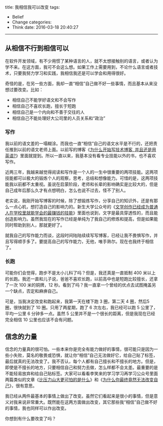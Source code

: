 title: 我相信我可以改变
tags:
  - Belief
  - Change
categories:
  - Think
date: 2016-03-18 20:40:27
---

## 从相信不行到相信可以 

在软件开发领域，有不少用惯了某种语言的人，就不太想接触别的语言，或者认为学不来。在这方面，我可不会这么想。如果工作上需要用到，不论什么语言或者技术，只要我努力学习和实践，我相信我还是可以学会和用得很好。

奇怪的是，在另一些方面，我却一直“相信”自己做不好一些事情，而且基本从来没想过要改变。比如：  

* 相信自己不能学好语文和不会写作  
* 相信自己不喜欢长跑，擅长于短跑  
* 相信自己是一个内向和不善于交往的人  
* 相信自己不能处理好大公司里的人员关系和“政治”  

### 写作

[为什么开始写技术博客, 并且还是用英语?]: http://www.thinkingincrowd.me/2013/01/01/why-i-start-blogging-and-in-english/  
[文学创作已经成为普通人在学校里就能学会的最赚钱的技能]: http://t.cn/RGdHphr  

我以前的语文差的一塌糊涂。而我也一直“相信”自己的语文水平是不行的，还把责任推到以前的语文老师上面。以前写的博客《[为什么开始写技术博客, 并且还是用英语?][]》里面就提到。所以一直以来，我基本没有看专业技能以外的书，也不喜欢写作。

近两三年，我越来越觉得阅读和写作是一个人的一生中很重要的两项技能。这两项技能都可以极大的锻炼个人的观察，思考，总结和想像能力。可惜的是，这两项技能我以前都不太重视。虽说在启蒙阶段，老师和长辈的影响确实是比较大的，但是自己成年后那么久才有点想明白，怎么也说不过去，怪不了别人。  

老实说，我刚开始写博客的时候，除了想锻炼写作，分享自己的知识外，还是有那么一点心机，想打造自己的影响力的。新生大学公众号的《[文学创作已经成为普通人在学校里就能学会的最赚钱的技能][]》里面也说到，文字是最具穿透性的，而且能创造影响力。虽然我现在的写作已经是单纯为了我自己的修炼和提高，但是如果能同时帮助到别人，那就更好了。

就我自己的写作能力而谈，这段时间陆陆续续写写博客，已经让我不畏惧写作，并且写得顺手多了。要提高自己的写作能力，无他，唯手熟尔。现在也我终于相信了。  

### 长跑

可能你们会觉得，跑步不是太小儿科了吗？但是，我还真是一直抵制 400 米以上的长跑。我还一直和儿子说，爸爸不喜欢长跑，以前高中也是短跑比较擅长，还拿了一次 100 米的铜牌，12 秒。看到了吗？我一直拿一个曾经的优点去试图掩盖另一个缺点，否定和麻痹自己。  

可是，当我决定改变和跑起来，我第一天在楼下跑 3 圈，第二天 4 圈，然后5 圈，很快就到了 10 圈。只用了两星期，跑了 6 次左右，我已经可以跑 5 公里了，平均一公里 6 分钟多一点。虽然 5 公里并不是一个很长的距离，但是我现在已经完全相信 10 公里也应该不会有问题。  


## 信念的力量

[比压力山大更可怕的是什么]: http://t.cn/RGdHKeB  

信念的力量真的很可怕。一些本来你是完全有能力做好的事情，很可能只是因为一些小失败，莫名的敬畏或恐惧，就让你“相信”自己无法做好它，给自己贴了标签，最后就真的无法改变了。我不否认，每个人都有自己擅长和不擅长的地方。但是，即使是不擅长的地方，只要相信自己和努力去做，怎么样都不会太差。最重要的是不能轻易放弃和给自己贴标签。大家可以看看李笑来的学习学习再学习公众号里面两篇类似的文章《[比压力山大更可怕的是什么][]》和《[为什么你最终竟然无法改变自己][]》，很有意思。

[为什么你最终竟然无法改变自己]: http://t.cn/RGSvBsT  

我已经从两件最基本的事情上做出了改变。虽然它们看起来是很小的事情，但是意义对我来说非常重大。既然能在这两方面做出改变，其它那些我“相信”自己做不好的事情，我也同样可以作出改变。

你想到有什么要改变了吗？
